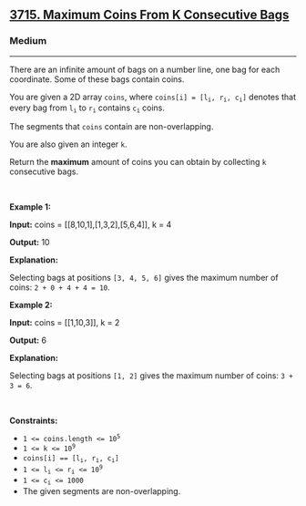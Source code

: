 <h2><a href="https://leetcode.com/problems/maximum-coins-from-k-consecutive-bags">3715. Maximum Coins From K Consecutive Bags</a></h2><h3>Medium</h3><hr><p>There are an infinite amount of bags on a number line, one bag for each coordinate. Some of these bags contain coins.</p>

<p>You are given a 2D array <code>coins</code>, where <code>coins[i] = [l<sub>i</sub>, r<sub>i</sub>, c<sub>i</sub>]</code> denotes that every bag from <code>l<sub>i</sub></code> to <code>r<sub>i</sub></code> contains <code>c<sub>i</sub></code> coins.</p>

<p>The segments that <code>coins</code> contain are non-overlapping.</p>

<p>You are also given an integer <code>k</code>.</p>

<p>Return the <strong>maximum</strong> amount of coins you can obtain by collecting <code>k</code> consecutive bags.</p>

<p>&nbsp;</p>
<p><strong class="example">Example 1:</strong></p>

<div class="example-block">
<p><strong>Input:</strong> <span class="example-io">coins = [[8,10,1],[1,3,2],[5,6,4]], k = 4</span></p>

<p><strong>Output:</strong> <span class="example-io">10</span></p>

<p><strong>Explanation:</strong></p>

<p>Selecting bags at positions <code>[3, 4, 5, 6]</code> gives the maximum number of coins:&nbsp;<code>2 + 0 + 4 + 4 = 10</code>.</p>
</div>

<p><strong class="example">Example 2:</strong></p>

<div class="example-block">
<p><strong>Input:</strong> <span class="example-io">coins = [[1,10,3]], k = 2</span></p>

<p><strong>Output:</strong> <span class="example-io">6</span></p>

<p><strong>Explanation:</strong></p>

<p>Selecting bags at positions <code>[1, 2]</code> gives the maximum number of coins:&nbsp;<code>3 + 3 = 6</code>.</p>
</div>

<p>&nbsp;</p>
<p><strong>Constraints:</strong></p>

<ul>
	<li><code>1 &lt;= coins.length &lt;= 10<sup>5</sup></code></li>
	<li><code>1 &lt;= k &lt;= 10<sup>9</sup></code></li>
	<li><code>coins[i] == [l<sub>i</sub>, r<sub>i</sub>, c<sub>i</sub>]</code></li>
	<li><code>1 &lt;= l<sub>i</sub> &lt;= r<sub>i</sub> &lt;= 10<sup>9</sup></code></li>
	<li><code>1 &lt;= c<sub>i</sub> &lt;= 1000</code></li>
	<li>The given segments are non-overlapping.</li>
</ul>

